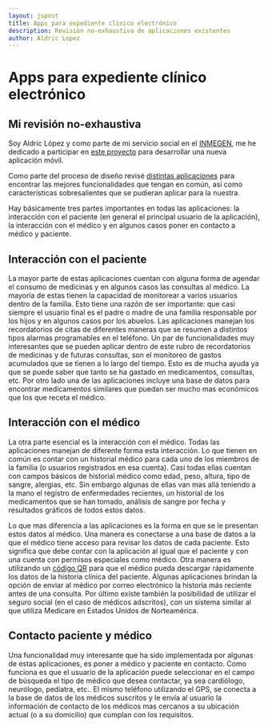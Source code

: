 ```yaml
---
layout: jspost
title: Apps para expediente clínico electrónico
description: Revisión no-exhaustiva de aplicaciones existentes
author: Aldric Lopez
---
```


# Apps para expediente clínico electrónico

## Mi revisión no-exhaustiva

Soy Aldric López y como parte de mi servicio social en el
[INMEGEN](http://www.inmegen.gob.mx/), me he dedicado a participar en
[este proyecto](https://github.com/LC3-INMEGEN/ECEP) para desarrollar
una nueva aplicación móvil.

Como parte del proceso de diseño revisé
[distintas aplicaciones](https://github.com/LC3-INMEGEN/ECEP/blob/master/aplicaciones.md)
para encontrar las mejores funcionalidades que tengan en común, así
como características sobresalientes que se pudieran aplicar para la
nuestra.

Hay básicamente tres partes importantes en todas las aplicaciones: la
interacción con el paciente (en general el principal usuario de la
aplicación), la interacción con el médico y en algunos casos poner en
contacto a médico y paciente.

## Interacción con el paciente

La mayor parte de estas aplicaciones cuentan con alguna forma de
agendar el consumo de medicinas y en algunos casos las consultas al
médico. La mayoría de estas tienen la capacidad de monitorear a varios
usuarios dentro de la familia. Esto tiene una razón de ser importante:
que casi siempre el usuario final es el padre o madre de una familia
responsable por los hijos y en algunos casos por los abuelos. Las
aplicaciones manejan los recordatorios de citas de diferentes maneras
que se resumen a distintos tipos alarmas programables en el teléfono.
Un par de funcionalidades muy interesantes que se pueden aplicar
dentro de este rubro de recordatorios de medicinas y de futuras
consultas, son el monitoreo de gastos acumulados que se tienen a lo
largo del tiempo. Esto es de mucha ayuda ya que se puede saber que
tanto se ha gastado en medicamentos, consultas, etc. Por otro lado una
de las aplicaciones incluye una base de datos para encontrar
medicamentos similares que puedan ser mucho mas económicos que los que
receta el médico.

## Interacción con el médico

La otra parte esencial es la interacción con el médico. Todas las
aplicaciones manejan de diferente forma esta interacción. Lo que
tienen en común es contar con un historial médico para cada uno de los
miembros de la familia (o usuarios registrados en esa cuenta). Casi
todas ellas cuentan con campos básicos de historial médico como edad,
peso, altura, tipo de sangre, alergias, etc. Sin embargo algunas de
ellas van mas allá teniendo a la mano el registro de enfermedades
recientes, un historial de los medicamentos que se han tomado, análisis de
sangre por fecha y resultados gráficos de todos estos datos.

Lo que mas diferencía a las aplicaciones es la forma en que se le
presentan estos datos al médico. Una manera es conectarse a una base
de datos a la que el médico tiene acceso para revisar los datos de
cada paciente. Esto significa que debe contar con la aplicación al
igual que el paciente y con una cuenta con permisos especiales como
médico. Otra manera es utilizando un
[código QR](https://es.wikipedia.org/wiki/C%C3%B3digo_QR) para que el
médico pueda descargar rápidamente los datos de la historia clínica
del paciente. Algunas aplicaciones brindan la opción de enviar al
médico por correo electrónico la historia más reciente antes de una
consulta. Por último existe también la posibilidad de utilizar el
seguro social (en el caso de médicos adscritos), con un sistema similar
al que utiliza Medicare en Estados Unidos de Norteamérica.


## Contacto paciente y médico

Una funcionalidad muy interesante que ha sido implementada por algunas
de estas aplicaciones, es poner a médico y paciente en contacto. Como
funciona es que el usuario de la aplicación puede seleccionar en el
campo de búsqueda el tipo de médico que desea contactar, ya sea
cardiólogo, neurólogo, pediatra, etc.. El mismo teléfono utilizando el
GPS, se conecta a la base de datos de los médicos suscritos y le envía
al usuario la información de contacto de los médicos mas cercanos a su
ubicación actual (o a su domicilio) que cumplan con los requisitos.
